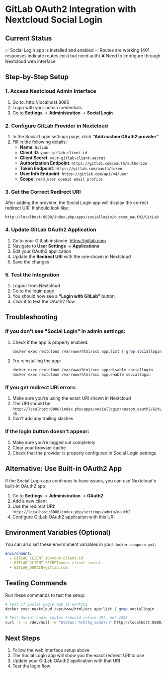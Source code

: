 # GitLab OAuth2 Integration with Nextcloud Social Login

## Current Status
✅ Social Login app is installed and enabled
✅ Routes are working (401 responses indicate routes exist but need auth)
❌ Need to configure through Nextcloud web interface

## Step-by-Step Setup

### 1. Access Nextcloud Admin Interface
1. Go to: http://localhost:8080
2. Login with your admin credentials
3. Go to **Settings** → **Administration** → **Social Login**

### 2. Configure GitLab Provider in Nextcloud
1. In the Social Login settings page, click **"Add custom OAuth2 provider"**
2. Fill in the following details:
   - **Name**: `GitLab`
   - **Client ID**: `your-gitlab-client-id`
   - **Client Secret**: `your-gitlab-client-secret`
   - **Authorization Endpoint**: `https://gitlab.com/oauth/authorize`
   - **Token Endpoint**: `https://gitlab.com/oauth/token`
   - **User Info Endpoint**: `https://gitlab.com/api/v4/user`
   - **Scope**: `read_user openid email profile`

### 3. Get the Correct Redirect URI
After adding the provider, the Social Login app will display the correct redirect URI. It should look like:
```
http://localhost:8080/index.php/apps/sociallogin/custom_oauth2/GitLab
```

### 4. Update GitLab OAuth2 Application
1. Go to your GitLab instance: https://gitlab.com
2. Navigate to **User Settings** → **Applications**
3. Edit your OAuth2 application
4. Update the **Redirect URI** with the one shown in Nextcloud
5. Save the changes

### 5. Test the Integration
1. Logout from Nextcloud
2. Go to the login page
3. You should now see a **"Login with GitLab"** button
4. Click it to test the OAuth2 flow

## Troubleshooting

### If you don't see "Social Login" in admin settings:
1. Check if the app is properly enabled:
   ```bash
   docker exec nextcloud /var/www/html/occ app:list | grep sociallogin
   ```

2. Try reinstalling the app:
   ```bash
   docker exec nextcloud /var/www/html/occ app:disable sociallogin
   docker exec nextcloud /var/www/html/occ app:enable sociallogin
   ```

### If you get redirect URI errors:
1. Make sure you're using the exact URI shown in Nextcloud
2. The URI should be: `http://localhost:8080/index.php/apps/sociallogin/custom_oauth2/GitLab`
3. Don't add any trailing slashes

### If the login button doesn't appear:
1. Make sure you're logged out completely
2. Clear your browser cache
3. Check that the provider is properly configured in Social Login settings

## Alternative: Use Built-in OAuth2 App
If the Social Login app continues to have issues, you can use Nextcloud's built-in OAuth2 app:

1. Go to **Settings** → **Administration** → **OAuth2**
2. Add a new client
3. Use the redirect URI: `http://localhost:8080/index.php/settings/admin/oauth2`
4. Configure GitLab OAuth2 application with this URI

## Environment Variables (Optional)
You can also set these environment variables in your `docker-compose.yml`:

```yaml
environment:
  - GITLAB_CLIENT_ID=your-client-id
  - GITLAB_CLIENT_SECRET=your-client-secret
  - GITLAB_DOMAIN=gitlab.com
```

## Testing Commands
Run these commands to test the setup:

```bash
# Test if Social Login app is working
docker exec nextcloud /var/www/html/occ app:list | grep sociallogin

# Test Social Login routes (should return 401, not 404)
curl -s -o /dev/null -w "Status: %{http_code}\n" http://localhost:8080/index.php/apps/sociallogin/custom_oauth2/GitLab
```

## Next Steps
1. Follow the web interface setup above
2. The Social Login app will show you the exact redirect URI to use
3. Update your GitLab OAuth2 application with that URI
4. Test the login flow
